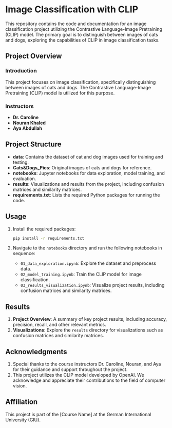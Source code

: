 # Image Classification with CLIP

This repository contains the code and documentation for an image classification project utilizing the Contrastive Language-Image Pretraining (CLIP) model. The primary goal is to distinguish between images of cats and dogs, exploring the capabilities of CLIP in image classification tasks.

## Project Overview

### Introduction

This project focuses on image classification, specifically distinguishing between images of cats and dogs. The Contrastive Language-Image Pretraining (CLIP) model is utilized for this purpose.

### Instructors
- **Dr. Caroline**
- **Nouran Khaled**
- **Aya Abdullah**

## Project Structure

- **data**: Contains the dataset of cat and dog images used for training and testing.
- **Cats&Dogs_Pics**: Original images of cats and dogs for reference.
- **notebooks**: Jupyter notebooks for data exploration, model training, and evaluation.
- **results**: Visualizations and results from the project, including confusion matrices and similarity matrices.
- **requirements.txt**: Lists the required Python packages for running the code.

## Usage

1. Install the required packages:

    ```bash
    pip install -r requirements.txt
    ```

2. Navigate to the `notebooks` directory and run the following notebooks in sequence:

    - `01_data_exploration.ipynb`: Explore the dataset and preprocess data.
    - `02_model_training.ipynb`: Train the CLIP model for image classification.
    - `03_results_visualization.ipynb`: Visualize project results, including confusion matrices and similarity matrices.

## Results

1. **Project Overview**: A summary of key project results, including accuracy, precision, recall, and other relevant metrics.
2. **Visualizations**: Explore the `results` directory for visualizations such as confusion matrices and similarity matrices.

## Acknowledgments

1. Special thanks to the course instructors Dr. Caroline, Nouran, and Aya for their guidance and support throughout the project.
2. This project utilizes the CLIP model developed by OpenAI. We acknowledge and appreciate their contributions to the field of computer vision.

## Affiliation

This project is part of the [Course Name] at the German International University (GIU).
